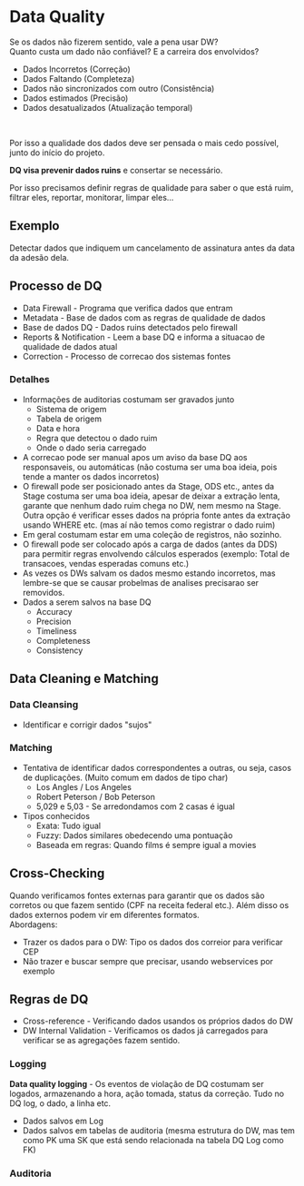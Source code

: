 # Data Quality
Se os dados não fizerem sentido, vale a pena usar DW?  
Quanto custa um dado não confiável? E a carreira dos envolvidos?  

* Dados Incorretos (Correção)
* Dados Faltando (Completeza)
* Dados não sincronizados com outro (Consistência)
* Dados estimados (Precisão)
* Dados desatualizados (Atualização temporal)

<br>

Por isso a qualidade dos dados deve ser pensada o mais cedo possível, junto do início do projeto.  
  
**DQ visa prevenir dados ruins** e consertar se necessário. 
  
Por isso precisamos definir regras de qualidade para saber o que está ruim, filtrar eles, reportar, monitorar, limpar eles...  

## Exemplo
Detectar dados que indiquem um cancelamento de assinatura antes da data da adesão dela.  

## Processo de DQ
* Data Firewall - Programa que verifica dados que entram
* Metadata - Base de dados com as regras de qualidade de dados
* Base de dados DQ - Dados ruins detectados pelo firewall
* Reports & Notification - Leem a base DQ e informa a situacao de qualidade de dados atual
* Correction - Processo de correcao dos sistemas fontes

### Detalhes
* Informações de auditorias costumam ser gravados junto
    * Sistema de origem
    * Tabela de origem
    * Data e hora
    * Regra que detectou o dado ruim
    * Onde o dado seria carregado
* A correcao pode ser manual apos um aviso da base DQ aos responsaveis, ou automáticas (não costuma ser uma boa ideia, pois tende a manter os dados incorretos)
* O firewall pode ser posicionado antes da Stage, ODS etc., antes da Stage costuma ser uma boa ideia, apesar de deixar a extração lenta, garante que nenhum dado ruim chega no DW, nem mesmo na Stage. Outra opção é verificar esses dados na própria fonte antes da extração usando WHERE etc. (mas aí não temos como registrar o dado ruim)
* Em geral costumam estar em uma coleção de registros, não sozinho.
* O firewall pode ser colocado após a carga de dados (antes da DDS) para permitir regras envolvendo cálculos esperados (exemplo: Total de transacoes, vendas esperadas comuns etc.)
* As vezes os DWs salvam os dados mesmo estando incorretos, mas lembre-se que se causar probelmas de analises precisarao ser removidos.
* Dados a serem salvos na base DQ
    * Accuracy
    * Precision
    * Timeliness
    * Completeness
    * Consistency

## Data Cleaning e Matching

### Data Cleansing
* Identificar e corrigir dados "sujos"

### Matching
* Tentativa de identificar dados correspondentes a outras, ou seja, casos de duplicações. (Muito comum em dados de tipo char)
    * Los Angles / Los Angeles
    * Robert Peterson / Bob Peterson
    * 5,029 e 5,03 - Se arredondamos com 2 casas é igual
* Tipos conhecidos
    * Exata: Tudo igual
    * Fuzzy: Dados similares obedecendo uma pontuação
    * Baseada em regras: Quando films é sempre igual a movies

## Cross-Checking
Quando verificamos fontes externas para garantir que os dados são corretos ou que fazem sentido (CPF na receita federal etc.). Além disso os dados externos podem vir em diferentes formatos.  
Abordagens:
* Trazer os dados para o DW: Tipo os dados dos correior para verificar CEP
* Não trazer e buscar sempre que precisar, usando webservices por exemplo

## Regras de DQ
* Cross-reference - Verificando dados usandos os próprios dados do DW
* DW Internal Validation - Verificamos os dados já carregados para verificar se as agregações fazem sentido.

### Logging
**Data quality logging** - Os eventos de violação de DQ costumam ser logados, armazenando a hora, ação tomada, status da correção. Tudo no DQ log, o dado, a linha etc.

* Dados salvos em Log
* Dados salvos em tabelas de auditoria (mesma estrutura do DW, mas tem como PK uma SK que está sendo relacionada na tabela DQ Log como FK)

### Auditoria